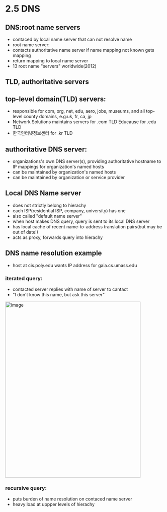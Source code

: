# 2.5 DNS

## DNS:root name servers
- contaced by local name server that can not resolve name
- root name server:
 - contacts authoritative name server if name mapping not known gets mapping
 - return mapping to local name server
- 13 root name "servers" worldwide(2012)

## TLD, authoritative servers
## top-level domain(TLD) servers:
- responsible for com, org, net, edu, aero, jobs, museums, and all top-level county domains, e.g:uk, fr, ca, jp
- Network Solutions maintains servers for .com TLD Educause for .edu TLD
- 한국인터넷정보센터 for .kr TLD

## authoritative DNS server:
- organizations's own DNS server(s), providing authoritative hostname to IP mappings for organization's named hosts
- can be maintained by organization's named hosts
- can be maintained by organization or service provider

## Local DNS Name server
- does not strictly belong to hierachy
- each ISP(residential ISP, company, university) has one
 - also called "default name server"
- when host makes DNS query, query is sent to its local DNS server
 - has local cache of recent name-to-address translation pairs(but may be out of date!)
 - acts as proxy, forwards query into hierachy



## DNS name resolution example
- host at cis.poly.edu wants IP address for gaia.cs.umass.edu

### iterated query:
- contacted server replies with name of server to cantact
- "I don't know this name, but ask this server"

<img width="430" height="560" alt="image" src="https://github.com/user-attachments/assets/a96c4214-802b-45a9-a8cf-ef97cab36918" />


### recursive query:
- puts burden of name resolution on contaced name server
- heavy load at uppper levels of hierachy